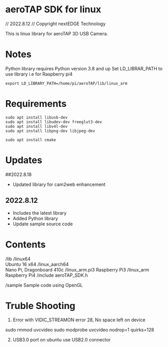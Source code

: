 # aeroTAP SDK for linux
//  2022.8.12
//  Copyright nextEDGE Technology

This is linux library for aeroTAP 3D USB Camera.


# Notes 

Python library requires Python version 3.8 and up
Set LD_LIBRAR_PATH to use library
i.e for Raspberry pi4
```
export LD_LIBRARY_PATH=/home/pi/aeroTAP/lib/linux_arm
```

# Requirements
```
sudo apt install libusb-dev
sudo apt install libudev-dev freeglut3-dev
sudo apt install libv4l-dev
sudo apt install libpng-dev libjpeg-dev

sudo apt install cmake
```


# Updates 
##2022.8.18
- Updated library for cam2web enhancement

## 2022.8.12
- Includes the latest library
- Added Python library
- Update sample source code

# Contents

/lib
   /linux64  
	Ubuntu 16  x64
   /linux_aarch64		
	Nano Pi, Dragonboard 410c
   /linux_arm.pi3
	Raspberry Pi3
   /linux_arm
	Raspberry Pi4
/include
   aeroTAP_SDK.h

/sample
   Sample code using OpenGL


# Truble Shooting
1. Error with VIDIC_STREAMON error 28, No space left on device

sudo rmmod uvcvideo
sudo modprobe uvcvideo nodrop=1 quirks=128


2. USB3.0 port on ubuntu
use USB2.0 connector




